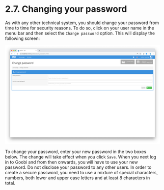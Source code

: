 # 2.7. Changing your password

As with any other technical system, you should change your password from time to time for security reasons. To do so, click on your user name in the menu bar and then select the `Change password` option. This will display the following screen:

![ &#x2018;Change password&#x2019; input screen](../../.gitbook/assets/30-13e.png)

To change your password, enter your new password in the two boxes below. The change will take effect when you click `Save`. When you next log in to Goobi and from then onwards, you will have to use your new password. Do not disclose your password to any other users. In order to create a secure password, you need to use a mixture of special characters, numbers, both lower and upper case letters and at least 8 characters in total.

